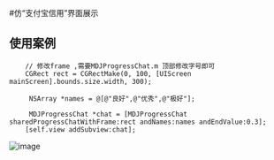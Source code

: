 #仿“支付宝信用”界面展示
##  使用案例
``` objc
    // 修改frame ,需要MDJProgressChat.m 顶部修改字号即可
    CGRect rect = CGRectMake(0, 100, [UIScreen mainScreen].bounds.size.width, 300);
    
     NSArray *names = @[@"良好",@"优秀",@"极好"];
    
     MDJProgressChat *chat = [MDJProgressChat sharedProgressChatWithFrame:rect andNames:names andEndValue:0.3];
    [self.view addSubview:chat];

```
![image](https://github.com/XiaoMingZhiDao/AliPayCreditRating/blob/master/1.png)
